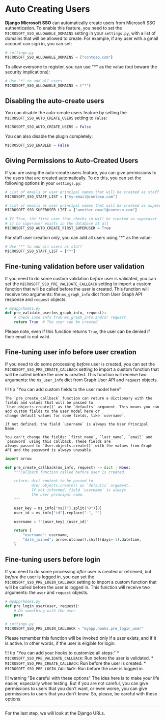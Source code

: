 # Auto Creating Users

**Django Microsoft SSO** can automatically create users from Microsoft SSO authentication. To enable this feature, you need to
set the `MICROSOFT_SSO_ALLOWABLE_DOMAINS` setting in your `settings.py`, with a list of domains that will be allowed to create.
For example, if any user with a gmail account can sign in, you can set:

```python
# settings.py
MICROSOFT_SSO_ALLOWABLE_DOMAINS = ["contoso.com"]
```

To allow everyone to register, you can use "*" as the value (but beware the security implications):

```python
# Use "*" to add all users
MICROSOFT_SSO_ALLOWABLE_DOMAINS = ["*"]
```

## Disabling the auto-create users

You can disable the auto-create users feature by setting the `MICROSOFT_SSO_AUTO_CREATE_USERS` setting to `False`:

```python
MICROSOFT_SSO_AUTO_CREATE_USERS = False
```

You can also disable the plugin completely:

```python
MICROSOFT_SSO_ENABLED = False
```

## Giving Permissions to Auto-Created Users

If you are using the auto-create users feature, you can give permissions to the users that are created automatically. To do
this, you can set the following options in your `settings.py`:

```python
# List of emails or user principal names that will be created as staff
MICROSOFT_SSO_STAFF_LIST = ["my-email@contoso.com"]

# List of emails or user principal names that will be created as superuser
MICROSOFT_SSO_SUPERUSER_LIST = ["another-email@contoso.com"]

# If True, the first user that checks in will be created as superuser
# if no superuser exists in the database at all
MICROSOFT_SSO_AUTO_CREATE_FIRST_SUPERUSER = True
```

For staff user creation _only_, you can add all users using "*" as the value:

```python
# Use "*" to add all users as staff
MICROSOFT_SSO_STAFF_LIST = ["*"]
```

## Fine-tuning validation before user validation

If you need to do some custom validation _before_ user is validated, you can set the
`MICROSOFT_SSO_PRE_VALIDATE_CALLBACK` setting to import a custom function that will be called before the user is created.
This function will receive two arguments: the `ms_gragh_info` dict from User Graph API response and `request` objects.

```python
# myapp/hooks.py
def pre_validate_user(ms_graph_info, request):
    # Check some info from ms_graph_info and/or request
    return True  # The user can be created
```

Please note, even if this function returns `True`, the user can be denied if their email is not valid.


## Fine-tuning user info before user creation

If you need to do some processing _before_ user is created, you can set the
`MICROSOFT_SSO_PRE_CREATE_CALLBACK` setting to import a custom function that will be called before the user is created.
This function will receive two arguments: the `ms_user_info` dict from Graph User API and `request` objects.

!!! tip "You can add custom fields to the user model here"

    The `pre_create_callback` function can return a dictionary with the fields and values that will be passed to
    `User.objects.create()` as the `defaults` argument. This means you can add custom fields to the user model here or
    change default values for some fields, like `username`.

    If not defined, the field `username` is always the User Principal Name.

    You can't change the fields: `first_name`, `last_name`, `email` and `password` using this callback. These fields are
    always passed to `User.objects.create()` with the values from Graph API and the password is always unusable.


```python
import arrow

def pre_create_callback(ms_info, request) -> dict | None:
    """Callback function called before user is created.

    return: dict content to be passed to
            User.objects.create() as `defaults` argument.
            If not informed, field `username` is always
            the user principal name.
    """

    user_key = ms_info["mail"].split("@")[0]
    user_id = ms_info["id"].replace("-", "")

    username = f"{user_key}_{user_id}"

    return {
        "username": username,
        "date_joined": arrow.utcnow().shift(days=-1).datetime,
    }
```

## Fine-tuning users before login

If you need to do some processing _after_ user is created or retrieved,
but _before_ the user is logged in, you can set the
`MICROSOFT_SSO_PRE_LOGIN_CALLBACK` setting to import a custom function that will be called before the user is logged in.
This function will receive two arguments: the `user` and `request` objects.

```python
# myapp/hooks.py
def pre_login_user(user, request):
    # Do something with the user
    pass

# settings.py
MICROSOFT_SSO_PRE_LOGIN_CALLBACK = "myapp.hooks.pre_login_user"
```

Please remember this function will be invoked only if a user exists, and if it is active.
In other words, if the user is eligible for login.

!!! tip "You can add your hooks to customize all steps:"
    * `MICROSOFT_SSO_PRE_VALIDATE_CALLBACK`: Run before the user is validated.
    * `MICROSOFT_SSO_PRE_CREATE_CALLBACK`: Run before the user is created.
    * `MICROSOFT_SSO_PRE_LOGIN_CALLBACK`: Run before the user is logged in.


!!! warning "Be careful with these options"
    The idea here is to make your life easier, especially when testing. But if you are not careful, you can give
    permissions to users that you don't want, or even worse, you can give permissions to users that you don't know.
    So, please, be careful with these options.

---

For the last step, we will look at the Django URLs.
